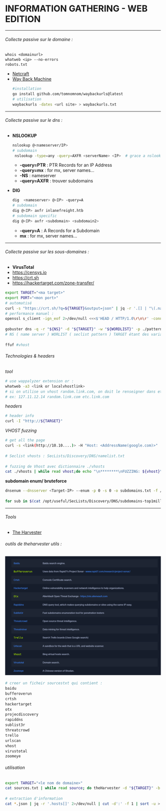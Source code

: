 # INFORMATION GATHERING - WEB EDITION
-----
###### Collecte passive sur le domaine :

    whois <domainurl>
    whatweb <ip> --no-errors
    robots.txt

* [Netcraft](https://sitereport.netcraft.com)
* [Way Back Machine](https://web.archive.org/)
    ```bash
    #installation
    go install github.com/tomnomnom/waybackurls@latest
    # utilisation
    waybackurls -dates <url site> > waybackurls.txt
    ```
-----
###### Collecte passive sur le dns :

* **NSLOOKUP**
    ```bash
    nslookup @<nameserver/IP>
    # subdomain 
     nslookup -type=any -query=AXFR <serverName> <IP>  # grace a nslookup -NS
    ```
    * **-query=PTR** : PTR Records for an IP Address
    * **-query=mx** : for mx, server names...
    * **-NS** : nameserver
    * **-query=AXFR** : trouver subdomains

* **DIG**
    ```bash
    dig  <nameserver> @<IP> -query=A 
    # subdomain
    dig @<IP> axfr inlanefreight.htb
    # subdomain specific
    dig @<IP> axfr <subdomain> <subdomain2>
    ```
    * **-query=A** : A Records for a Subdomain
    * **mx**  : for mx, server names...
------
###### Collecte passive sur les sous-domaines :

* **VirusTotal**
* https://censys.io
* https://crt.sh
* https://hackertarget.com/zone-transfer/

```bash
export TARGET="<ma target>"
export PORT="<mon port>"
# automatisé
curl -s "https://crt.sh/?q=${TARGET}&output=json" | jq -r '.[] | "\(.name_value)\n\(.common_name)"' | sort -u > "${TARGET}_crt.sh.txt"
# performance manuel :
openssl s_client -ign_eof 2>/dev/null <<<$'HEAD / HTTP/1.0\r\n\r' -connect "${TARGET}:${PORT}" | openssl x509 -noout -text -in - | grep 'DNS' | sed -e 's|DNS:|\n|g' -e 's|^\*.*||g' | tr -d ',' | sort -u

gobuster dns -q -r "${NS}" -d "${TARGET}" -w "${WORDLIST}" -p ./patterns.txt -o "gobuster_${TARGET}.txt"
# NS ( name server ) WORLIST ( seclist pattern ) TARGET étant des variables bash

ffuf #vhost
```
###### Technologies & headers
_tool_

```bash
# use wappalyzer extension or :
whatweb -a3 <link or localvhostlink>
# si on utilise un vhost random.link.com, on doit le renseigner dans etc/hosts
# ex: 127.11.12.14 random.link.com etc.link.com
```

_headers_

```bash
# header info
curl -I "http://${TARGET}"
```
_VHOST fuzzing_
```bash
# get all the page
curl -s <link(http://10.10....)> -H "Host: <AddressName(google.com)>"

# Seclist vhosts : SecLists/Discovery/DNS/namelist.txt

# fuzzing de Vhost avec dictionnaire ./vhosts
cat ./vhosts | while read vhost;do echo "\n********\nFUZZING: ${vhost}\n********";curl -s -I http://192.168.10.10 -H "HOST: ${vhost}.randomtarget.com" | grep "Content-Length: ";done
```
__subdomain enum/ bruteforce__
```bash
dnsenum --dnsserver <Target-IP> --enum -p 0 -s 0 -o subdomains.txt -f /opt/useful/SecLists/Discovery/DNS/subdomains-top1million-110000.txt <DomaineName.com>

for sub in $(cat /opt/useful/SecLists/Discovery/DNS/subdomains-top1million-110000.txt);do dig $sub<DomaineName.com> @<Target-IP> | grep -v ';\|SOA' | sed -r '/^\s*$/d' | grep $sub | tee -a subdomains.txt;done
```
-------
###### Tools
* [The Harvester](https://github.com/laramies/theHarvester)

###### outils de theharvester utils :
![outils utils](../../Ressources/IMG/0-info-gat-web-01.png) 
```bash
# creer un ficheir sourcestxt qui contient :
baidu
bufferoverun
crtsh
hackertarget
otx
projecdiscovery
rapiddns
sublist3r
threatcrowd
trello
urlscan
vhost
virustotal
zoomeye
```

###### utilisation

```bash
export TARGET="<le nom de domaine>"
cat sources.txt | while read source; do theHarvester -d "${TARGET}" -b $source -f "${source}_${TARGET}";done

# extraction d'information
cat *.json | jq -r '.hosts[]' 2>/dev/null | cut -d':' -f 1 | sort -u > "${TARGET}_theHarvester.txt"
```

